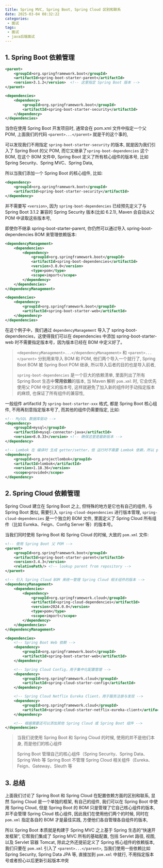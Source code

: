 ```yaml
---
title: Spring MVC, Spring Boot, Spring Cloud 区别和联系
date: 2025-03-04 08:32:22
categories:
 - 面试
tags:
 - 面试
 - java后端面试
---
```


## 1. Spring Boot 依赖管理

```xml
<parent>
    <groupId>org.springframework.boot</groupId>
    <artifactId>spring-boot-starter-parent</artifactId>
    <version>3.1.2</version>  <!-- 这里指定 Spring Boot 版本 -->
</parent>

<dependencies>
    <dependency>
        <groupId>org.springframework.boot</groupId>
        <artifactId>spring-boot-starter-security</artifactId>
    </dependency>
</dependencies>
```

当你在使用 Spring Boot 开发项目时, 通常会在 ⁠pom.xml 文件中指定一个父 POM, 上面我们的代码 `<parent>...</parent>` 就是干的这个事的, 

可以发现我们不用指定 `spring-boot-starter-security` 的版本, 就是因为我们引入了 Spring Boot 的父 POM, 而它又继承了`spring-boot-dependencies` 这个 BOM, 在这个 BOM 文件中, Spring Boot 定义了所有核心组件的版本号, 比如 Spring Security、Spring MVC、Spring Data, 

所以当我们添加一个 Spring Boot 的核心组件, 比如:

```xml
<dependency>
    <groupId>org.springframework.boot</groupId>
    <artifactId>spring-boot-starter-security</artifactId>
</dependency>
```

并不需要写 `<version>`, 因为 `spring-boot-dependencies` 已经预先定义了与 Spring Boot 3.1.2 兼容的 Spring Security 版本(比如 6.2.1), Maven 会自动从父 POM 中读取这些版本号,

即使你不继承 ⁠spring-boot-starter-parent, 你仍然可以通过导入 ⁠spring-boot-dependencies BOM 来管理依赖版本:

```xml
<dependencyManagement>
    <dependencies>
        <dependency>
            <groupId>org.springframework.boot</groupId>
            <artifactId>spring-boot-dependencies</artifactId>
            <version>3.0.0</version>
            <type>pom</type>
            <scope>import</scope>
        </dependency>
    </dependencies>
</dependencyManagement>

<dependencies>
    <dependency>
        <groupId>org.springframework.boot</groupId>
        <artifactId>spring-boot-starter-web</artifactId>
    </dependency>
</dependencies>
```

在这个例子中，我们通过 ⁠`dependencyManagement` 导入了 ⁠spring-boot-dependencies，这使得我们可以在 ⁠dependencies 中添加 ⁠spring-boot-starter-web 时不需要指定版本号，因为版本已经在 BOM 中定义好了。

> `<dependencyManagement>...</dependencyManagement>` 和 `<parent>...</parent>` 分别用来导入 BOM 和 POM, 他们两个导入一个就行了, Spring Boot BOM 被 Spring Boot POM 继承, 所以导入后者的目的也是导入前者, 
>
> `spring-boot-dependencies` 是一个巨大的依赖清单, 里面列出了所有 Spring Boot 生态中**常用依赖**的版本, 当 Maven 解析 `pom.xml` 时, 它会优先使用父 POM 中定义的版本号, 这样就避免了加入新的组件时手动指定版本的麻烦, 也保证了所有组件的兼容性, 

一般组件 artifactId 为 `spring-boot-starter-xxx` 格式, 都是 Spring Boot 核心组件, 不用再刻意指定版本号了, 而其他的组件仍需要指定, 比如:

```xml
<!-- MySQL 数据库驱动 -->
<dependency>
    <groupId>mysql</groupId>
    <artifactId>mysql-connector-java</artifactId>
    <version>8.0.33</version> <!-- 确保这里是最新版本 -->
</dependency>

<!-- Lombok 在 编译时 生成 getter/setter，但 运行时不需要 Lombok 依赖，所以 provided 是合适的 -->
<dependency>
    <groupId>org.projectlombok</groupId>
    <artifactId>lombok</artifactId>
    <version>1.18.36</version>
    <scope>provided</scope>
</dependency>
```

## 2. Spring Cloud 依赖管理

Spring Cloud 建立在 Spring Boot 之上, 但特殊的地方是它也有自己的组件, 与 Spring Boot 类似, 需要引入 `spring-cloud-dependencies` 进行版本管理, `spring-cloud-dependencies` 是一个独立的 BOM 文件, 里面定义了 Spring Cloud 所有组件（比如 Eureka、Feign、Config Server 等）的版本号。

当我们同时使用 Spring Boot 和 Spring Cloud 的时候, 大致的 `pom.xml` 文件:

```xml
<!-- 使用 Spring Boot 父 POM -->
<parent>
    <groupId>org.springframework.boot</groupId>
    <artifactId>spring-boot-starter-parent</artifactId>
    <version>3.4.3</version>
    <relativePath/> <!-- lookup parent from repository -->
</parent>

<!-- 引入 Spring Cloud BOM 来统一管理 Spring Cloud 相关组件的版本 -->
<dependencyManagement>
    <dependencies>
        <dependency>
            <groupId>org.springframework.cloud</groupId>
            <artifactId>spring-cloud-dependencies</artifactId>
            <version>2024.0.0</version>
            <type>pom</type>
            <scope>import</scope>
        </dependency>
    </dependencies>
</dependencyManagement>

<dependencies>
    <!-- Spring Boot Web 依赖 -->
    <dependency>
        <groupId>org.springframework.boot</groupId>
        <artifactId>spring-boot-starter-web</artifactId>
    </dependency>

    <!-- Spring Cloud Config，用于集中化配置管理 -->
    <dependency>
        <groupId>org.springframework.cloud</groupId>
        <artifactId>spring-cloud-starter-config</artifactId>
    </dependency>

    <!-- Spring Cloud Netflix Eureka Client，用于服务注册与发现 -->
    <dependency>
        <groupId>org.springframework.cloud</groupId>
        <artifactId>spring-cloud-starter-netflix-eureka-client</artifactId>
    </dependency>

    <!-- 根据需要还可以添加其他 Spring Cloud 或 Spring Boot 组件 -->
</dependencies>
```

> 当我们说使用 Spring Boot 和 Spring Cloud 的时候, 使用的并不是他们本身, 而是他们的核心组件
>
> Spring Boot 管理自己的核心组件（Spring Security、Spring Data、Spring Web 等
> Spring Boot 不管理 Spring Cloud 相关组件（Eureka、Feign、Gateway、Sleuth 等

## 3. 总结

上面我们讨论了 Spring Boot 和 Spring Cloud 在配置依赖方面的区别和联系, 显然 Spring Cloud 是一个单独的框架, 有自己的组件, 我们可以在 Spring Boot 中使用 Spring Cloud, 但是 Spring Boot 的 BOM 只是管理了它自己核心组件的版本, 并不会管理 Spring Cloud 核心组件, 因此我们在使用他们两个的时候, 同时在 `pom.xml` 指定各自的 BOM 才是最佳实践, 方便他们各自管理各自组件的版本, 

所以 Spring Boot 本质就是构建于 Spring MVC 之上基于 Spring 生态的“快速开发框架”, 它帮我们集成了 Spring MVC 所有的基础配置, 包括 Servlet 路径, 视图, 以及 Servlet 容器 Tomcat, 除此之外还提前定义了 Spring 核心组件的依赖版本, 我们只要在 `pom.xml` 引入了 `<parent>...</parent>`, 当我们使用一些依赖比如 Spring Security, Spring Data JPA 等, 直接加到 `pom.xml` 中就行, 不用指定版本号或者担心以后更新引起版本冲突

